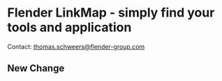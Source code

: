 # Flender LinkMap - simply find your tools and application

Contact: thomas.schweers@flender-group.com

## New Change
